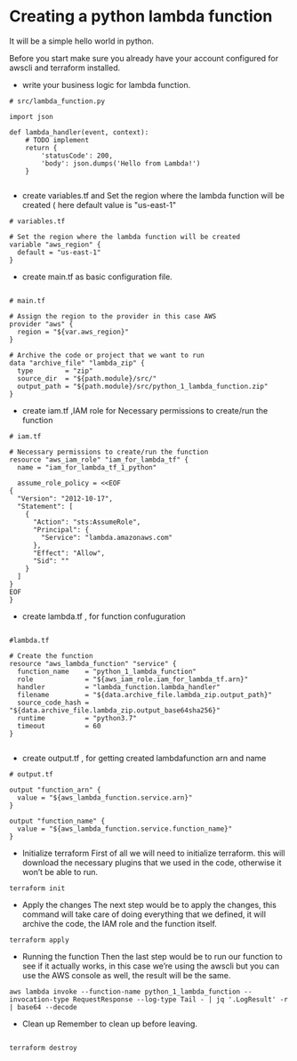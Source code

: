 # Creating a python lambda function

It will be a simple hello world in python.

Before you start make sure you already have your account configured for awscli and terraform installed.

* write your business logic for lambda function.

```
# src/lambda_function.py

import json

def lambda_handler(event, context):
    # TODO implement
    return {
        'statusCode': 200,
        'body': json.dumps('Hello from Lambda!')
    }


```

* create variables.tf and Set the region where the lambda function will be created ( here default value is "us-east-1"

```
# variables.tf

# Set the region where the lambda function will be created
variable "aws_region" {
  default = "us-east-1"
}

```

* create main.tf as basic configuration file.

```

# main.tf

# Assign the region to the provider in this case AWS
provider "aws" {
  region = "${var.aws_region}"
}

# Archive the code or project that we want to run
data "archive_file" "lambda_zip" {
  type        = "zip"
  source_dir  = "${path.module}/src/"
  output_path = "${path.module}/src/python_1_lambda_function.zip"
}

```

* create iam.tf ,IAM role for  Necessary permissions to create/run the function

```
# iam.tf

# Necessary permissions to create/run the function 
resource "aws_iam_role" "iam_for_lambda_tf" {
  name = "iam_for_lambda_tf_1_python"

  assume_role_policy = <<EOF
{
  "Version": "2012-10-17",
  "Statement": [
    {
      "Action": "sts:AssumeRole",
      "Principal": {
        "Service": "lambda.amazonaws.com"
      },
      "Effect": "Allow",
      "Sid": ""
    }
  ]
}
EOF
}

```

* create lambda.tf , for function confuguration 

```

#lambda.tf

# Create the function
resource "aws_lambda_function" "service" {
  function_name    = "python_1_lambda_function"
  role             = "${aws_iam_role.iam_for_lambda_tf.arn}"
  handler          = "lambda_function.lambda_handler"
  filename         = "${data.archive_file.lambda_zip.output_path}"
  source_code_hash = "${data.archive_file.lambda_zip.output_base64sha256}"
  runtime          = "python3.7"
  timeout          = 60
}


```

* create output.tf , for getting created lambdafunction arn and name

```
# output.tf

output "function_arn" {
  value = "${aws_lambda_function.service.arn}"
}

output "function_name" {
  value = "${aws_lambda_function.service.function_name}"
}

```

* Initialize terraform
First of all we will need to initialize terraform. this will download the necessary plugins that we used in the code, otherwise it won’t be able to run.

```
terraform init

```
* Apply the changes
The next step would be to apply the changes, this command will take care of doing everything that we defined, it will archive the code, the IAM role and the function itself.

```
terraform apply

```

* Running the function
Then the last step would be to run our function to see if it actually works, in this case we’re using the awscli but you can use the AWS console as well, the result will be the same.

```
aws lambda invoke --function-name python_1_lambda_function --invocation-type RequestResponse --log-type Tail - | jq '.LogResult' -r | base64 --decode

```

* Clean up
Remember to clean up before leaving.

```

terraform destroy
```
